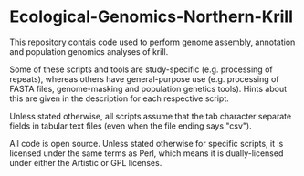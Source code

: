 # Ecological-Genomics-Northern-Krill

This repository contais code used to perform genome assembly, annotation and population genomics analyses of krill.

Some of these scripts and tools are study-specific (e.g. processing of repeats), whereas others have general-purpose use (e.g. processing of FASTA files, genome-masking and population genetics tools). Hints about this are given in the description for each respective script.

Unless stated otherwise, all scripts assume that the tab character separate fields in tabular text files (even when the file ending says "csv").

All code is open source. Unless stated otherwise for specific scripts, it is licensed under the same terms as Perl, which means it is dually-licensed under either the Artistic or GPL licenses.
